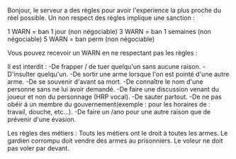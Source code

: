 Bonjour, le serveur a des règles pour avoir l'experience la plus proche du réel possible.
Un non respect des règles implique une sanction :

1 WARN = ban 1 jour (non négociable)
3 WARN = ban 1 semaines (non négociable)
5 WARN = ban perm (non négociable)

Vous pouvez recevoir un WARN en ne respectant pas les règles :

Il est interdit :
-De frapper / de tuer quelqu'un sans aucune raison.
-D'insulter quelqu'un.
-De sortir une arme lorsque l'on est pointé d'une autre arme.
-De se souvenir d'avant sa mort.
-De connaître le nom d'une personne sans ne lui avoir demandé.
-De faire une discussion venant du joueur et non du personnage (HRP vocal).
-De sauter partout.
-De ne pas obéir à un membre du gouvernement(exemple : pour les horaires de : travail, douche, etc...).
-De faire un /ano pour une autre raison que de prévenir d'une évasion.


Les règles des métiers :
Touts les métiers ont le droit à toutes les armes.
Le gardien corrompu doit vendre des armes au prisonniers.
Le voleur ne doit pas voler par devant.
